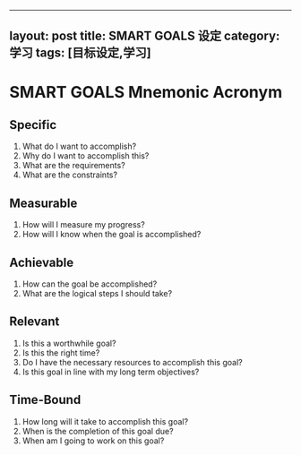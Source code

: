 
---
layout: post
title: SMART GOALS 设定
category: 学习
tags: [目标设定,学习]
---


# SMART GOALS Mnemonic Acronym

## Specific

1. What do I want to accomplish?
2. Why do I want to accomplish this?
3. What are the requirements?
4. What are the constraints?

## Measurable

1. How will I measure my progress?
2. How will I know when the goal is accomplished?

## Achievable

1. How can the goal be accomplished?
2. What are the logical steps I should take?

## Relevant

1. Is this a worthwhile goal?
2. Is this the right time?
3. Do I have the necessary resources to accomplish this goal?
4. Is this goal in line with my long term objectives?

## Time-Bound

1. How long will it take to accomplish this goal?
2. When is the completion of this goal due?
3. When am I going to work on this goal?